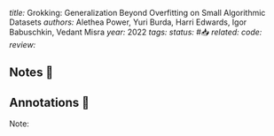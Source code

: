 *title:* Grokking: Generalization Beyond Overfitting on Small Algorithmic Datasets
*authors:* Alethea Power, Yuri Burda, Harri Edwards, Igor Babuschkin, Vedant Misra
*year:* 2022
*tags:* 
*status:* #📥
*related:*
*code:*
*review:*

## Notes 📍

## Annotations 📖
Note: 